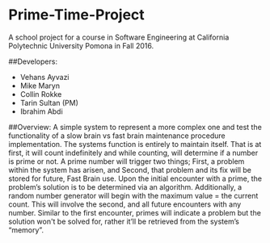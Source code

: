 # Prime-Time-Project
A school project for a course in Software Engineering at California Polytechnic University Pomona in Fall 2016.

##Developers:
* Vehans Ayvazi
* Mike Maryn
* Collin Rokke
* Tarin Sultan (PM)
* Ibrahim Abdi

##Overview:
A simple system to represent a more complex one and test the functionality of a slow brain vs fast brain maintenance procedure implementation. The systems function is entirely to maintain itself. That is at first, it will count indefinitely and while counting, will determine if a number is prime or not. A prime number will trigger two things; First, a problem within the system has arisen, and Second, that problem and its fix will be stored for future, Fast Brain use. Upon the initial encounter with a prime, the problem’s solution is to be determined via an algorithm. Additionally, a random number generator will begin with the maximum value = the current count. This will involve the second, and all future encounters with any number. Similar to the first encounter, primes will indicate a problem but the solution won't be solved for, rather it’ll be retrieved from the system’s “memory”.

